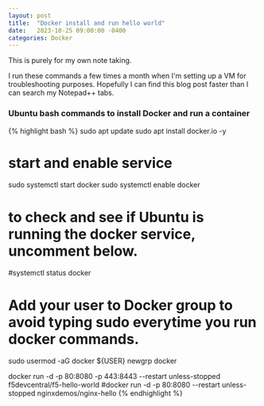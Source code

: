 ```yaml
---
layout: post
title:  "Docker install and run hello world"
date:   2023-10-25 09:00:00 -0400
categories: Docker
---
```


This is purely for my own note taking. 

I run these commands a few times a month when I'm setting up a VM for troubleshooting purposes. Hopefully I can find this blog post faster than I can search my Notepad++ tabs.

### Ubuntu bash commands to install Docker and run a container

{% highlight bash %}
sudo apt update
sudo apt install docker.io -y
 
# start and enable service
sudo systemctl start docker
sudo systemctl enable docker
 
# to check and see if Ubuntu is running the docker service, uncomment below.
#systemctl status docker
 
# Add your user to Docker group to avoid typing sudo everytime you run docker commands.
sudo usermod -aG docker ${USER}
newgrp docker

docker run -d -p 80:8080 -p 443:8443 --restart unless-stopped f5devcentral/f5-hello-world
#docker run -d -p 80:8080 --restart unless-stopped nginxdemos/nginx-hello
{% endhighlight %}





